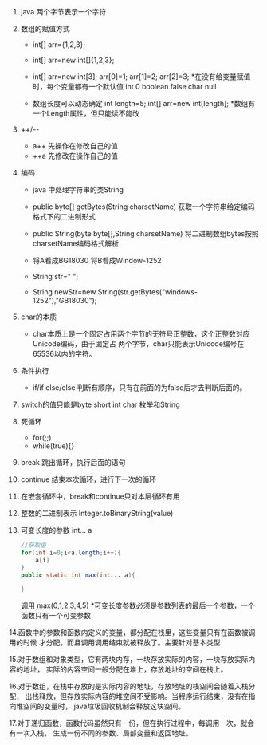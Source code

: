 1. java 两个字节表示一个字符
2. 数组的赋值方式
   - int[] arr={1,2,3};
   - int[] arr=new int[]{1,2,3};
   - int[] arr=new int[3];
        arr[0]=1;
        arr[1]=2;
        arr[2]=3;
  *在没有给变量赋值时，每个变量都有一个默认值
   int 0
   boolean false
   char  null
   
   - 数组长度可以动态确定
       int length=5;
       int[] arr=new int[length];
    *数组有一个Length属性，但只能读不能改

3. ++/--
   - a++ 先操作在修改自己的值
   - ++a 先修改在操作自己的值
4. 编码
   - java 中处理字符串的类String
   - public byte[] getBytes(String charsetName) 获取一个字符串给定编码格式下的二进制形式
   - public String(byte byte[],String charsetName) 将二进制数组bytes按照charsetName编码格式解析
   
   - 将A看成BG18030 将B看成Window-1252
   - String str="  ";
   - String newStr=new String(str.getBytes("windows-1252"),"GB18030");
5. char的本质
   - char本质上是一个固定占用两个字节的无符号正整数，这个正整数对应Unicode编码，由于固定占
    两个字节，char只能表示Unicode编号在65536以内的字符。
6. 条件执行
    - if/if else/else 判断有顺序，只有在前面的为false后才去判断后面的。
7. switch的值只能是byte short int char 枚举和String
8. 死循环
    - for(;;)
    - while(true){}
9. break 跳出循环，执行后面的语句
10. continue 结束本次循环，进行下一次的循环
11. 在嵌套循环中，break和continue只对本层循环有用
12. 整数的二进制表示 Integer.toBinaryString(value)
13. 可变长度的参数  int...  a   
    ```java
    //获取值
    for(int i=0;i<a.length;i++){
        a[i]
    }
    public static int max(int... a){

    }
    ```
     
    
    调用  max(0,1,2,3,4,5)
    *可变长度参数必须是参数列表的最后一个参数，一个函数只有一个可变参数

14.函数中的参数和函数内定义的变量，都分配在栈里，这些变量只有在函数被调用的时候
   才分配，而且调用调用结束就被释放了。主要针对基本类型

15.对于数组和对象类型，它有两块内存，一块存放实际的内容，一块存放实际内容的地址，
   实际的内容空间一般分配在堆上，存放地址的空间在栈上。

16.对于数组，在栈中存放的是实际内容的地址，存放地址的栈空间会随着入栈分配，
   出栈释放，但存放实际内容的堆空间不受影响。当程序运行结束，没有在指向堆空间的变量时，
   java垃圾回收机制会释放这块空间。

17.对于递归函数，函数代码虽然只有一份，但在执行过程中，每调用一次，就会有一次入栈，
   生成一份不同的参数、局部变量和返回地址。